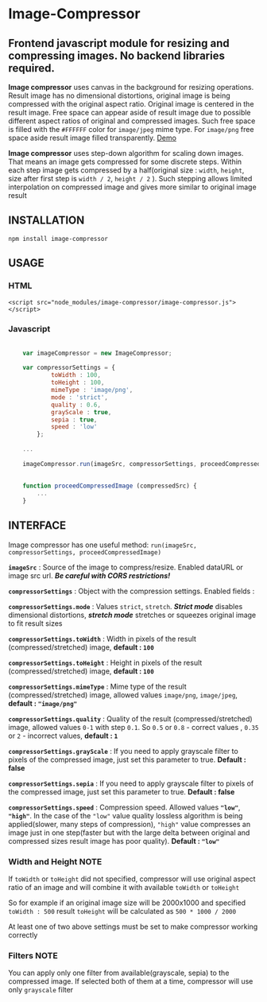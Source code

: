 # Image-Compressor

## Frontend javascript module for resizing and compressing images. No backend libraries required.

**Image compressor** uses canvas in the background for resizing operations. Result image has no dimensional distortions, original image is being compressed with the original aspect ratio. 
Original image is centered in the result image. Free space can appear aside of result image due to possible different aspect ratios of original and compressed images. 
Such free space is filled with the `#FFFFFF` color for `image/jpeg` mime type. For `image/png` free space aside result image filled transparently.
[Demo](http://powerbot15.github.io/image-compressor/)

**Image compressor** uses step-down algorithm for scaling down images. That means an image gets compressed for some discrete steps. Within each step image gets compressed by a half(original size : `width`, `height`, size after first step is `width / 2`, `height / 2` ). Such stepping allows limited interpolation on compressed image and gives more similar to original image result

## INSTALLATION

    npm install image-compressor

## USAGE

### HTML

    <script src="node_modules/image-compressor/image-compressor.js"></script>
    
### Javascript

```javascript
    
    var imageCompressor = new ImageCompressor;
    
    var compressorSettings = {
            toWidth : 100,
            toHeight : 100,
            mimeType : 'image/png',
            mode : 'strict',
            quality : 0.6,
            grayScale : true,
            sepia : true,
            speed : 'low'
        };
    
    ...
    
    imageCompressor.run(imageSrc, compressorSettings, proceedCompressedImage);
    
    
    function proceedCompressedImage (compressedSrc) {
        ...
    }

```


## INTERFACE

  Image compressor has one useful method: `run(imageSrc, compressorSettings, proceedCompressedImage)`
  
  **`imageSrc`** : Source of the image to compress/resize. Enabled dataURL or image src url. ***Be careful with CORS restrictions!*** 
  
  
  **`compressorSettings`** : Object with the compression settings. Enabled fields : 
  
  
  **`compressorSettings.mode`** : Values `strict`, `stretch`. **_Strict mode_** disables dimensional distortions, **_stretch mode_** stretches or squeezes original image to fit result sizes
  
  
  **`compressorSettings.toWidth`** : Width in pixels of the result (compressed/stretched) image, **default : `100`**
  
  
  **`compressorSettings.toHeight`** : Height in pixels of the result (compressed/stretched) image, **default : `100`**
  
  
  **`compressorSettings.mimeType`** : Mime type of the result (compressed/stretched) image, allowed values `image/png`, `image/jpeg`, **default : `"image/png"`**  
  
  
  **`compressorSettings.quality`** : Quality of the result (compressed/stretched) image, allowed values `0-1` with step `0.1`. So `0.5` or `0.8` - correct values , `0.35` or `2` - incorrect values, **default : `1`**
  
  **`compressorSettings.grayScale`** : If you need to apply grayscale filter to pixels of the compressed image, just set this parameter to true. **Default : false**
  
  **`compressorSettings.sepia`** : If you need to apply grayscale filter to pixels of the compressed image, just set this parameter to true. **Default : false**
  
  **`compressorSettings.speed`** : Compression speed. Allowed values **`"low"`**, **`"high"`**. In the case of the `"low"` value quality lossless algorithm is being applied(slower, many steps of compression), `"high"` value compresses an image just in one step(faster but with the large delta between original and compressed sizes result image has poor quality). **Default : `"low"`**     

### Width and Height NOTE

If `toWidth` or `toHeight` did not specified, compressor will use original aspect ratio of an image and will combine it with available `toWidth` or `toHeight`

So for example if an original image size will be 2000x1000 and specified `toWidth : 500` result `toHeight` will be calculated as `500 * 1000 / 2000`
  
At least one of two above settings must be set to make compressor working correctly
  
### Filters NOTE
  
You can apply only one filter from available(grayscale, sepia) to the compressed image. If selected both of them at a time, compressor will use only `grayscale` filter   